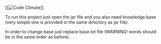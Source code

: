 [[![Code Climate](https://lima.codeclimate.com/github/WoKak/LanguagePlatform)]]

To run this project just open the jar file and you also need knowledge base 
(very simple one is provided in the same directory as jar file).

In order to change base just replace base.txt file (WARNING! words should be in the same order
as before).
